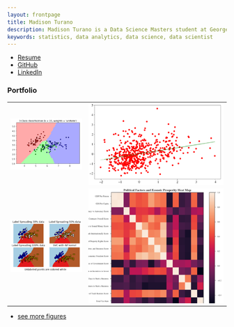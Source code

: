 ```yaml
---
layout: frontpage
title: Madison Turano
description: Madison Turano is a Data Science Masters student at George Washington University. She currently works as a developer at ProSphere, a health and information technology (IT) consulting company for the federal government.
keywords: statistics, data analytics, data science, data scientist
---
```


<div class="navbar">
  <div class="navbar-inner">
      <ul class="nav">
          <li><a href="https://github.com/madly9/madly9.github.io/blob/master/General%20Documents%2C%20Resume%2009.pdf">Resume</a></li>
          <li><a href="https://github.com/madly9">GitHub</a></li>
          <li><a href="https://www.linkedin.com/in/madison-turano/">LinkedIn</a></li>
      </ul>
  </div>
</div>

### <a name="Portfolio"></a>Portfolio

<table class="wide">
<tr>
  <td class="left">
    <a href="pages/publpics/K_Nearest_Neighbors.html">
        <img src="assets/publpics/K_Nearest_Neighbors.PNG" alt="kNN example" title="kNN example"/>
    </a>
  </td>
  <td class="right">
    <a href="pages/publpics/Training_Test_Scatter_Plot.html">
        <img src="assets/publpics/Training_Test_Scatter_Plot.PNG" alt="Training and Test Data Scatter Plot" title="Training and Test Data Scatter Plot"/>
    </a>
  </td>
</tr>
<tr>
  <td class="left">
    <a href="pages/publpicsSemi_Supervised_Classification_Iris_Dataset.html">
        <img src="assets/publpics/Semi_Supervised_Classification_Iris_Dataset.PNG" alt="Semi-Supervised Classification" title="Semi-Supervised Classification"/>
    </a>
  </td>
  <td class="right">
    <a href="pages/publpics/Political_Economic_Heat_Map.html">
        <img src="assets/publpics/Political_Economic_Heat_Map.PNG" alt="Heat Map of Correlations between Political Factors and Economic Prosperity" title="Heat Map of Correlations between Political Factors and Economic Prosperity"/>
    </a>
  </td>
</tr>
</table>

<div class="navbar">
  <div class="navbar-inner">
      <ul class="nav">
          <li><a href="morefigs.html">see more figures</a></li>
      </ul>
  </div>
</div>
